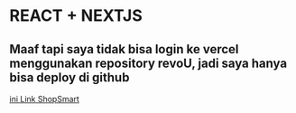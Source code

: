 # REACT + NEXTJS 

## Maaf tapi saya tidak bisa login ke vercel menggunakan repository revoU, jadi saya hanya bisa deploy di github

[ini Link ShopSmart](instagram.com)